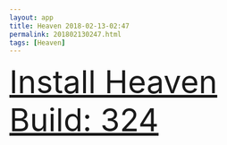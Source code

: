 ```yaml
---
layout: app
title: Heaven 2018-02-13-02:47
permalink: 201802130247.html
tags: [Heaven]
---
```

<div class="pure-g">
    <div class="pure-u-1-1" style="font-size: 4em">
        <a class="pure-button-primary" href="itms-services://?action=download-manifest&url=https%3A%2F%2Flitsungyisigono.github.io%2FTestScript%2Fmanifests%2F201802130247.plist"><i class="fa fa-download" aria-hidden="true"></i>Install Heaven Build: 324</a>
    </div>
</div>